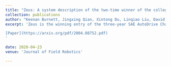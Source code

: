 ```yaml
---
title: "Zeus: A system description of the two-time winner of the collegiate sae autodrive competition"
collection: publications
author: "Keenan Burnett, Jingxing Qian, Xintong Du, Linqiao Liu, David J. Yoon, Tianchang Shen, Susan Sun, Sepehr Samavi, Michael J. Sorocky, Mollie Bianchi, Kaicheng Zhang, Arkady Arkhangorodsky, Quinlan Sykora, Shichen Lu, **Yizhou Huang**, Angela Schoellig, Timothy D. Barfoot"
excerpt: 'Zeus is the winning entry of the three-year SAE AutoDrive Challenge collegiate competition aiming to develop a self-driving car by 2020. 

[Paper](https://arxiv.org/pdf/2004.08752.pdf) 
'

date: 2020-04-23
venue: 'Journal of Field Robotics'

--- 
```

 